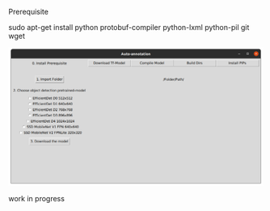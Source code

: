 Prerequisite

sudo apt-get install python protobuf-compiler python-lxml python-pil git wget

![Test Image 4](https://raw.githubusercontent.com/DishantMewada/auto_annotation_TFobjectdetectionAPI/main/images/Screenshot%20from%202021-09-28%2015-26-27.png)

work in progress

